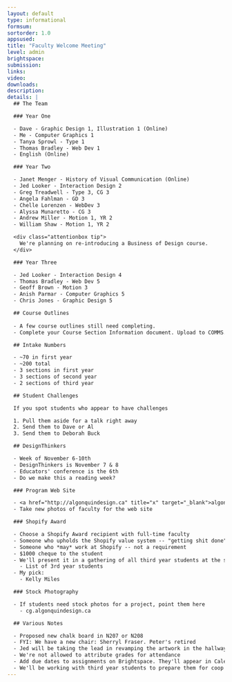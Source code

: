 ```yaml
---
layout: default
type: informational
formsum: 
sortorder: 1.0
appsused: 
title: "Faculty Welcome Meeting"
level: admin
brightspace: 
submission:
links:
video: 
downloads: 
description: 
details: |
  ## The Team

  ### Year One

  - Dave - Graphic Design 1, Illustration 1 (Online)
  - Me - Computer Graphics 1
  - Tanya Sprowl - Type 1
  - Thomas Bradley - Web Dev 1
  - English (Online)

  ### Year Two

  - Janet Menger - History of Visual Communication (Online)
  - Jed Looker - Interaction Design 2
  - Greg Treadwell - Type 3, CG 3
  - Angela Fahlman - GD 3
  - Chelle Lorenzen - WebDev 3
  - Alyssa Munaretto - CG 3
  - Andrew Miller - Motion 1, YR 2
  - William Shaw - Motion 1, YR 2

  <div class="attentionbox tip">
    We're planning on re-introducing a Business of Design course.
  </div>

  ### Year Three

  - Jed Looker - Interaction Design 4
  - Thomas Bradley - Web Dev 5
  - Geoff Brown - Motion 3
  - Anish Parmar - Computer Graphics 5
  - Chris Jones - Graphic Design 5

  ## Course Outlines
  
  - A few course outlines still need completing.
  - Complete your Course Section Information document. Upload to COMMS.

  ## Intake Numbers

  - ~70 in first year
  - ~200 total
  - 3 sections in first year
  - 3 sections of second year
  - 2 sections of third year

  ## Student Challenges

  If you spot students who appear to have challenges

  1. Pull them aside for a talk right away
  2. Send them to Dave or Al
  3. Send them to Deborah Buck

  ## DesignThinkers

  - Week of November 6-10th
  - DesignThinkers is November 7 & 8
  - Educators' conference is the 6th
  - Do we make this a reading week?

  ### Program Web Site

  - <a href="http://algonquindesign.ca" title="x" target="_blank">algonquindesign.ca</a> Let's promote it.
  - Take new photos of faculty for the web site

  ### Shopify Award

  - Choose a Shopify Award recipient with full-time faculty
  - Someone who upholds the Shopify value system -- "getting shit done"
  - Someone who *may* work at Shopify -- not a requirement
  - $1000 cheque to the student
  - We'll present it in a gathering of all third year students at the start of the year
    - List of 3rd year students
  - My pick:
    - Kelly Miles

  ### Stock Photography

  - If students need stock photos for a project, point them here
    - cg.algonquindesign.ca

  ## Various Notes

  - Proposed new chalk board in N207 or N208
  - FYI: We have a new chair: Sherryl Fraser. Peter's retired
  - Jed will be taking the lead in revamping the artwork in the hallway
  - We're not allowed to attribute grades for attendance
  - Add due dates to assignments on Brightspace. They'll appear in Calendar
  - We'll be working with third year students to prepare them for coop & the workplace
---
```

